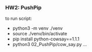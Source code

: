 ### HW2: PushPip
to run script:
- python3 -m venv ./venv
- source ./venv/bin/activate
- pip install python-cowsay==1.1.1
- python3 02_PushPip/cow_say.py ... 

